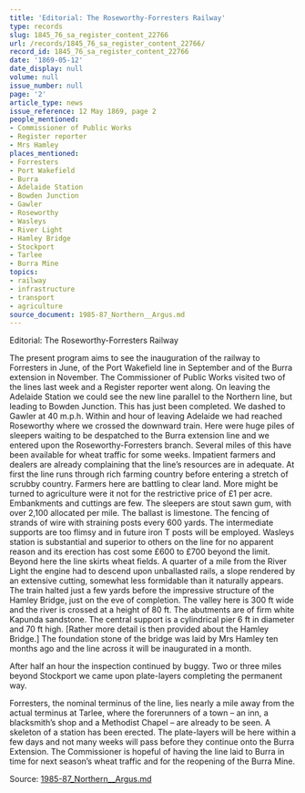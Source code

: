 ```yaml
---
title: 'Editorial: The Roseworthy-Forresters Railway'
type: records
slug: 1845_76_sa_register_content_22766
url: /records/1845_76_sa_register_content_22766/
record_id: 1845_76_sa_register_content_22766
date: '1869-05-12'
date_display: null
volume: null
issue_number: null
page: '2'
article_type: news
issue_reference: 12 May 1869, page 2
people_mentioned:
- Commissioner of Public Works
- Register reporter
- Mrs Hamley
places_mentioned:
- Forresters
- Port Wakefield
- Burra
- Adelaide Station
- Bowden Junction
- Gawler
- Roseworthy
- Wasleys
- River Light
- Hamley Bridge
- Stockport
- Tarlee
- Burra Mine
topics:
- railway
- infrastructure
- transport
- agriculture
source_document: 1985-87_Northern__Argus.md
---
```


Editorial: The Roseworthy-Forresters Railway

The present program aims to see the inauguration of the railway to Forresters in June, of the Port Wakefield line in September and of the Burra extension in November.  The Commissioner of Public Works visited two of the lines last week and a Register reporter went along.  On leaving the Adelaide Station we could see the new line parallel to the Northern line, but leading to Bowden Junction.  This has just been completed.  We dashed to Gawler at 40 m.p.h.  Within and hour of leaving Adelaide we had reached Roseworthy where we crossed the downward train.  Here were huge piles of sleepers waiting to be despatched to the Burra extension line and we entered upon the Roseworthy-Forresters branch.  Several miles of this have been available for wheat traffic for some weeks.  Impatient farmers and dealers are already complaining that the line’s resources are in adequate.  At first the line runs through rich farming country before entering a stretch of scrubby country.  Farmers here are battling to clear land.  More might be turned to agriculture were it not for the restrictive price of £1 per acre.  Embankments and cuttings are few.  The sleepers are stout sawn gum, with over 2,100 allocated per mile.  The ballast is limestone.  The fencing of strands of wire with straining posts every 600 yards.  The intermediate supports are too flimsy and in future iron T posts will be employed.  Wasleys station is substantial and superior to others on the line for no apparent reason and its erection has cost some £600 to £700 beyond the limit.  Beyond here the line skirts wheat fields.  A quarter of a mile from the River Light the engine had to descend upon unballasted rails, a slope rendered by an extensive cutting, somewhat less formidable than it naturally appears.  The train halted just a few yards before the impressive structure of the Hamley Bridge, just on the eve of completion. The valley here is 300 ft wide and the river is crossed at a height of 80 ft.  The abutments are of firm white Kapunda sandstone.  The central support is a cylindrical pier 6 ft in diameter and 70 ft high.  [Rather more detail is then provided about the Hamley Bridge.]  The foundation stone of the bridge was laid by Mrs Hamley ten months ago and the line across it will be inaugurated in a month.

After half an hour the inspection continued by buggy.  Two or three miles beyond Stockport we came upon plate-layers completing the permanent way.

Forresters, the nominal terminus of the line, lies nearly a mile away from the actual terminus at Tarlee, where the forerunners of a town – an inn, a blacksmith’s shop and a Methodist Chapel – are already to be seen.  A skeleton of a station has been erected.  The plate-layers will be here within a few days and not many weeks will pass before they continue onto the Burra Extension.  The Commissioner is hopeful of having the line laid to Burra in time for next season’s wheat traffic and for the reopening of the Burra Mine.

Source: [1985-87_Northern__Argus.md](/downloads/markdown/1985-87_Northern__Argus.md)

